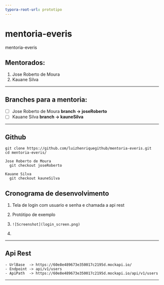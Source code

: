 ```yaml
---
typora-root-url: prototipo
---
```


# mentoria-everis
mentoria-everis

## Mentorados:

1. Jose Roberto de Moura
2. Kauane Silva

------

## Branches para a mentoria:

- [ ] Jose Roberto de Moura **branch -> joseRoberto**
- [ ] Kauane Silva **branch -> kauneSilva** 

------

## Github

```shell
git clone https://github.com/luizhenriquegithub/mentoria-everis.git
cd mentoria-everis/

Jose Roberto de Moura 
  git checkout joseRoberto

Kauane Silva	      
  git checkout kauneSilva
```

## Cronograma de desenvolvimento

1. Tela de login com usuario e senha e chamada a api rest

2. Protótipo de exemplo 

3. ```git
   ![Screenshot](login_screen.png)
   ```

4. 



------

## Api Rest

```
- UrlBase  -> https://60e8e489673e350017c2195d.mockapi.io/
- Endpoint -> api/v1/users
- ApiPath  -> https://60e8e489673e350017c2195d.mockapi.io/api/v1/users
```



------

